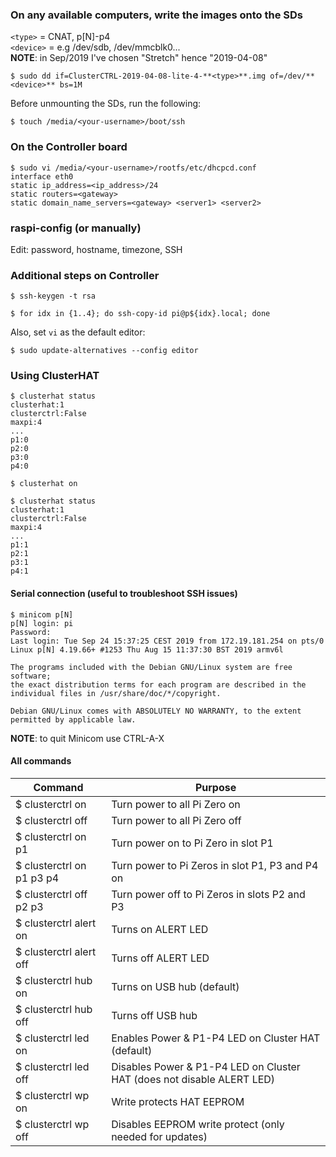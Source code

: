 ### On any available computers, write the images onto the SDs
`<type>` = CNAT, p[N]-p4<br/>
`<device>` = e.g /dev/sdb, /dev/mmcblk0...<br/>
**NOTE**: in Sep/2019 I've chosen "Stretch" hence "2019-04-08"
```
$ sudo dd if=ClusterCTRL-2019-04-08-lite-4-**<type>**.img of=/dev/**<device>** bs=1M
```

Before unmounting the SDs, run the following:
```
$ touch /media/<your-username>/boot/ssh
```

### On the Controller board
```
$ sudo vi /media/<your-username>/rootfs/etc/dhcpcd.conf
interface eth0
static ip_address=<ip_address>/24
static routers=<gateway>
static domain_name_servers=<gateway> <server1> <server2>
```

### raspi-config (or manually)
Edit: password, hostname, timezone, SSH

### Additional steps on Controller
```
$ ssh-keygen -t rsa

$ for idx in {1..4}; do ssh-copy-id pi@p${idx}.local; done
```
Also, set `vi` as the default editor:
```
$ sudo update-alternatives --config editor
```

### Using ClusterHAT
```
$ clusterhat status
clusterhat:1
clusterctrl:False
maxpi:4
...
p1:0
p2:0
p3:0
p4:0

$ clusterhat on

$ clusterhat status
clusterhat:1
clusterctrl:False
maxpi:4
...
p1:1
p2:1
p3:1
p4:1
```

#### Serial connection (useful to troubleshoot SSH issues)
```
$ minicom p[N]
p[N] login: pi
Password:
Last login: Tue Sep 24 15:37:25 CEST 2019 from 172.19.181.254 on pts/0
Linux p[N] 4.19.66+ #1253 Thu Aug 15 11:37:30 BST 2019 armv6l

The programs included with the Debian GNU/Linux system are free software;
the exact distribution terms for each program are described in the
individual files in /usr/share/doc/*/copyright.

Debian GNU/Linux comes with ABSOLUTELY NO WARRANTY, to the extent
permitted by applicable law.
```
**NOTE**: to quit Minicom use CTRL-A-X

#### All commands
Command | Purpose
------- | ---------
$ clusterctrl on | Turn power to all Pi Zero on
$ clusterctrl off | Turn power to all Pi Zero off
$ clusterctrl on p1 | Turn power on to Pi Zero in slot P1
$ clusterctrl on p1 p3 p4 | Turn power to Pi Zeros in slot P1, P3 and P4 on
$ clusterctrl off p2 p3 | Turn power off to Pi Zeros in slots P2 and P3
$ clusterctrl alert on | Turns on ALERT LED
$ clusterctrl alert off | Turns off ALERT LED
$ clusterctrl hub on | Turns on USB hub (default)
$ clusterctrl hub off | Turns off USB hub
$ clusterctrl led on | Enables Power & P1-P4 LED on Cluster HAT (default) 
$ clusterctrl led off | Disables Power & P1-P4 LED on Cluster HAT (does not disable ALERT LED)
$ clusterctrl wp on | Write protects HAT EEPROM
$ clusterctrl wp off | Disables EEPROM write protect (only needed for updates)

